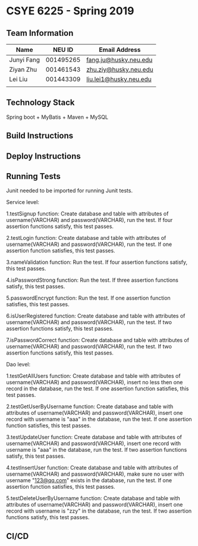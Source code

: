 # CSYE 6225 - Spring 2019

## Team Information

| Name | NEU ID | Email Address |
| --- | --- | --- |
| Junyi Fang | 001495265 | fang.ju@husky.neu.edu  |
|  Ziyan Zhu | 001461543 | zhu.ziy@husky.neu.edu  |
|   Lei Liu  | 001443309 | liu.lei1@husky.neu.edu |
| | | |

## Technology Stack
Spring boot + MyBatis + Maven + MySQL

## Build Instructions


## Deploy Instructions


## Running Tests
Junit needed to be imported for running Junit tests.

Service level:

1.testSignup function:
Create database and table with attributes of username(VARCHAR) and password(VARCHAR), run the test. If four assertion functions satisfy, this test passes.

2.testLogin function:
Create database and table with attributes of username(VARCHAR) and password(VARCHAR), run the test. If one assertion function satisfies, this test passes.

3.nameValidation function:
Run the test. If four assertion functions satisfy, this test passes.

4.isPasswordStrong function:
Run the test. If three assertion functions satisfy, this test passes.

5.passwordEncrypt function:
Run the test. If one assertion function satisfies, this test passes.

6.isUserRegistered function:
Create database and table with attributes of username(VARCHAR) and password(VARCHAR), run the test. If two assertion functions satisfy, this test passes.

7.isPasswordCorrect function:
Create database and table with attributes of username(VARCHAR) and password(VARCHAR), run the test. If two assertion functions satisfy, this test passes.

Dao level:

1.testGetAllUsers function:
Create database and table with attributes of username(VARCHAR) and password(VARCHAR), insert no less then one record in the database, run the test. If one assertion function satisfies, this test passes.

2.testGetUserByUsername function:
Create database and table with attributes of username(VARCHAR) and password(VARCHAR), insert one record with username is "aaa" in the database, run the test. If one assertion function satisfies, this test passes.

3.testUpdateUser function:
Create database and table with attributes of username(VARCHAR) and password(VARCHAR), insert one record with username is "aaa" in the database, run the test. If two assertion functions satisfy, this test passes.

4.testInsertUser function:
Create database and table with attributes of username(VARCHAR) and password(VARCHAR), make sure no user with username "123@qq.com" exists in the database, run the test. If one assertion function satisfies, this test passes.

5.testDeleteUserByUsername function:
Create database and table with attributes of username(VARCHAR) and password(VARCHAR), insert one record with username is "zzy" in the database, run the test. If two assertion functions satisfy, this test passes.

## CI/CD


